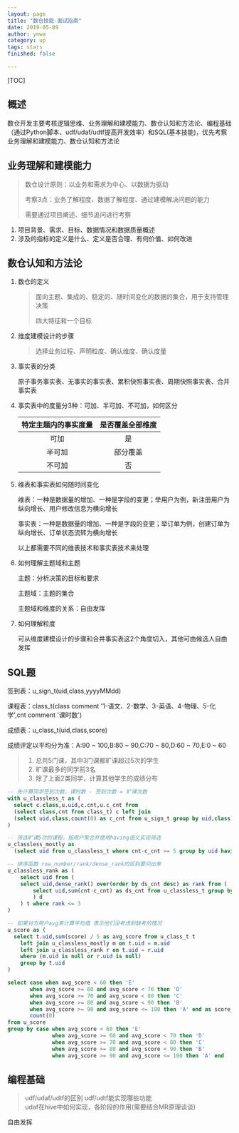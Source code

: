 ```yaml
---
layout: page
title: "数仓技能-面试指南"
date: 2019-05-09
author: ynwa
category: up
tags: stars
finished: false

---
```


[TOC]

## 概述

数仓开发主要考核逻辑思维、业务理解和建模能力、数仓认知和方法论、编程基础（通过Python脚本、udf/udaf/udtf提高开发效率）和SQL(基本技能)，优先考察业务理解和建模能力、数仓认知和方法论
## 业务理解和建模能力

> 数仓设计原则：以业务和需求为中心、以数据为驱动
>
> 考察3点：业务了解程度、数据了解程度、通过建模解决问题的能力
>
> 需要通过项目阐述、细节追问进行考察



1. 项目背景、需求、目标、数据情况和数据质量概述
2. 涉及的指标的定义是什么、定义是否合理、有何价值、如何改进

## 数仓认知和方法论

1. 数仓的定义

   > 面向主题、集成的、稳定的、随时间变化的数据的集合，用于支持管理决策
   >
   > 四大特征和一个目标

2. 维度建模设计的步骤

   > 选择业务过程、声明粒度、确认维度、确认度量

3. 事实表的分类

   原子事务事实表、无事实的事实表、累积快照事实表、周期快照事实表、合并事实表
   
4. 事实表中的度量分3种：可加、半可加、不可加，如何区分

   | 特定主题内的事实度量 | 是否覆盖全部维度 |
   | :------------------: | :--------------: |
   |         可加         |        是        |
   |        半可加        |     部分覆盖     |
   |        不可加        |        否        |

5. 维表和事实表如何随时间变化

   维表：一种是数据量的增加、一种是字段的变更；举用户为例，新注册用户为纵向增长、用户修改信息为横向增长

   事实表：一种是数据量的增加、一种是字段的变更；举订单为例，创建订单为纵向增长、订单状态流转为横向增长

   以上都需要不同的维表技术和事实表技术来处理

6. 如何理解主题域和主题

   主题：分析决策的目标和要求

   主题域：主题的集合

   主题域和维度的关系：自由发挥

7. 如何理解粒度

   可从维度建模设计的步骤和合并事实表这2个角度切入，其他可由候选人自由发挥

   

## SQL题

签到表：u_sign_t(uid,class,yyyyMMdd) 

课程表：class_t(class comment '1-语文、2-数学、3-英语、4-物理、5-化学',cnt comment '课时数')

成绩表：u_class_t(uid,class,score)

成绩评定以平均分为准：A:90 ~ 100,B:80 ~ 90,C:70 ~ 80,D:60 ~ 70,E:0 ~ 60
> 1. 总共5门课，其中3门课都旷课超过5次的学生
> 2. 旷课最多的同学前3名
> 3. 除了上面2类同学，计算其他学生的成绩分布

```sql
-- 先计算同学签到次数，课时数 - 签到次数 = 旷课次数
with u_classless_t as (
  select c.class,u.uid,c.cnt,u.c_cnt from 
  (select class,cnt from class_t) c left join 
  (select uid,class,count(0) as c_cnt from u_sign_t group by uid,class) u on c.class = u.class
)

-- 筛选旷课5次的课程，按用户聚合并使用having语义实现筛选
u_classless_mostly as 
  (select uid from u_classless_t where cnt-c_cnt >= 5 group by uid having count(0) >= 3)

-- 排序函数 row_number/rank/dense_rank的区别要问出来
u_classless_rank as (
	select uid from (
  	select uid,dense_rank() over(order by ds_cnt desc) as rank from (
    	select uid,sum(cnt-c_cnt) as ds_cnt from u_classless_t group by uid 
		) d
	) t where rank <= 3
)

-- 如果对方用户avg来计算平均值 表示他们没考虑到缺考的情况
u_score as (
  select t.uid,sum(score) / 5 as avg_score from u_class_t t
	left join u_classless_mostly m on t.uid = m.uid 
	left join u_classless_rank r on t.uid = r.uid 
	where (m.uid is null or r.uid is null)
	group by t.uid
) 

select case when avg_score < 60 then 'E' 
       when avg_score >= 60 and avg_score < 70 then 'D'
       when avg_score >= 70 and avg_score < 80 then 'C'
       when avg_score >= 80 and avg_score < 90 then 'B'
       when avg_score >= 90 and avg_score <= 100 then 'A' end as score_point,
       count(0)
from u_score 
group by case when avg_score < 60 then 'E' 
              when avg_score >= 60 and avg_score < 70 then 'D'
              when avg_score >= 70 and avg_score < 80 then 'C'
              when avg_score >= 80 and avg_score < 90 then 'B'
              when avg_score >= 90 and avg_score <= 100 then 'A' end              
```



## 编程基础

> udf/udaf/udtf的区别
> udf/udtf能实现哪些功能  
> udaf在hive中如何实现，各阶段的作用(需要结合MR原理谈谈)

自由发挥


